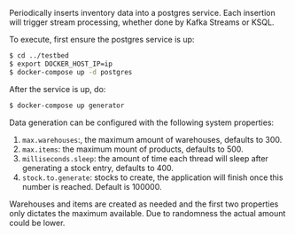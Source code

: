 Periodically inserts inventory data into a postgres service. Each insertion will trigger stream processing, whether done by Kafka Streams or KSQL.

To execute, first ensure the postgres service is up:
```bash
$ cd ../testbed
$ export DOCKER_HOST_IP=ip
$ docker-compose up -d postgres
```

After the service is up, do:

```bash
$ docker-compose up generator
```

Data generation can be configured with the following system properties:

1. `max.warehouses`:, the maximum amount of warehouses, defaults to 300.
2. `max.items`: the maximum mount of products, defaults to 500.
3. `milliseconds.sleep`: the amount of time each thread will sleep after generating a stock entry, defaults to 400.
4. `stock.to.generate`: stocks to create, the application will finish once this number is reached. Default is 100000.

Warehouses and items are created as needed and the first two properties only dictates the maximum available. Due to randomness the actual amount could be lower.